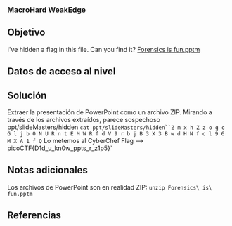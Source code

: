 ### MacroHard WeakEdge
## Objetivo
I've hidden a flag in this file. Can you find it? [Forensics is fun.pptm](https://mercury.picoctf.net/static/3944a59474f9f676942282c50b9c3675/Forensics%20is%20fun.pptm)
## Datos de acceso al nivel
## Solución
Extraer la presentación de PowerPoint como un archivo ZIP.
Mirando a través de los archivos extraídos, parece sospechoso ppt/slideMasters/hidden
`cat ppt/slideMasters/hidden``Z m x h Z z o g c G l j b 0 N U R n t E M W R f d V 9 r b j B 3 X 3 B w d H N f c l 9 6 M X A 1 f Q`
Lo metemos al CyberChef
Flag --> picoCTF{D1d_u_kn0w_ppts_r_z1p5}`
## Notas adicionales
Los archivos de PowerPoint son en realidad ZIP: `unzip Forensics\ is\ fun.pptm`
## Referencias
